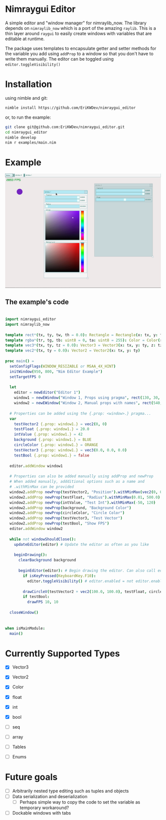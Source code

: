 
# Nimraygui Editor
A simple editor and "window manager" for nimraylib_now.
The library depends on `nimraylib_now` which is a port of the amazing `raylib`.
This is a thin layer around `raygui` to easily create windows with variables that are editable at runtime.

The package uses templates to encapsulate getter and setter methods for the variable you add using `addProp` to a window
so that you don't have to write them manually. The editor can be toggled using `editor.toggleVisibility()`

# Installation
using nimble and git:
```sh
nimble install https://github.com/EriKWDev/nimraygui_editor
```

or, to run the example:
```sh
git clone git@github.com:EriKWDev/nimraygui_editor.git
cd nimraygui_editor
nimble develop
nim r examples/main.nim
```

# Example
![demo.gif](./demo.gif)


## The example's code
```nim

import nimraygui_editor
import nimraylib_now

template rect*(tx, ty, tw, th = 0.0): Rectangle = Rectangle(x: tx, y: ty, width: tw, height: th)
template rgba*(tr, tg, tb: uint8 = 0, ta: uint8 = 255): Color = Color(r: tr, g: tg, b: tb, a: ta)
template vec3*(tx, ty, tz = 0.0): Vector3 = Vector3(x: tx, y: ty, z: tz)
template vec2*(tx, ty = 0.0): Vector2 = Vector2(x: tx, y: ty)

proc main() =
  setConfigFlags(WINDOW_RESIZABLE or MSAA_4X_HINT)
  initWindow(950, 800, "Nim Editor Example")
  setTargetFPS 0

  let
    editor = newEditor("Editor 1")
    window1 = newEWindow("Window 1, Props using pragma", rect(130, 30, 350, 670))
    window2 = newEWindow("Window 2, Manual props with names", rect(540, 50, 350, 670))

  # Properties can be added using the {.prop: <window>.} pragma...
  var
    testVector2 {.prop: window1.} = vec2(0, 0)
    testFloat {.prop: window1.} = 20.0
    intValue {.prop: window1.} = 42
    background {.prop: window1.} = BLUE
    circleColor {.prop: window1.} = ORANGE
    testVector3 {.prop: window1.} = vec3(0.0, 0.0, 0.0)
    testBool {.prop: window1.} = false

  editor.addWindow window1

  # Properties can also be added manually using addProp and newProp
  # When added manually, addditional options such as a name and
  # .withMinMax can be provided
  window2.addProp newProp(testVector2, "Position").withMinMax(vec2(0, 0), vec2(500, 500))
  window2.addProp newProp(testFloat, "Radius").withMinMax(0.01, 500.0)
  window2.addProp newProp(intValue, "Test Int").withMinMax(-50, 120)
  window2.addProp newProp(background, "Background Color")
  window2.addProp newProp(circleColor, "Circle Color")
  window2.addProp newProp(testVector3, "Test Vector")
  window2.addProp newProp(testBool, "Show FPS")
  editor.addWindow window2

  while not windowShouldClose():
    updateEditor(editor) # Update the editor as often as you like

    beginDrawing():
      clearBackground background

      beginEditor(editor): # Begin drawing the editor. Can also call editor.drawEditor()
        if isKeyPressed(KeyboardKey.F10):
          editor.toggleVisibility() # editor.enabled = not editor.enabled

        drawCircleV(testVector2 + vec2(100.0, 100.0), testFloat, circleColor)
        if testBool:
          drawFPS 10, 10

  closeWindow()


when isMainModule:
  main()

```

# Currently Supported Types
- [X] Vector3
- [X] Vector2
- [X] Color
- [X] float
- [X] int
- [X] bool

- [ ] seq
- [ ] array
- [ ] Tables
- [ ] Enums

# Future goals
- [ ] Arbitrarily nested type editing such as tuples and objects
- [ ] Data serialization and deserialization
  - [ ] Perhaps simple way to copy the code to set the variable as temporary workaround?
- [ ] Dockable windows with tabs
